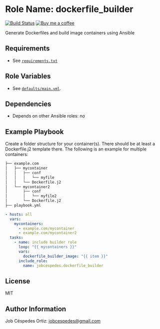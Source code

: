 Role Name: dockerfile_builder
=========

[![Build Status](https://travis-ci.org/jobcespedes/dockerfile_builder.svg?branch=master)](https://travis-ci.org/jobcespedes/dockerfile_builder) [![Buy me a coffee](https://img.shields.io/badge/$-BuyMeACoffee-blue.svg)](https://www.buymeacoffee.com/jobcespedes)

Generate Dockerfiles and build image containers using Ansible

Requirements
------------

- See [`requirements.txt`](requirements.txt)

Role Variables
--------------

- See [`defaults/main.yml`](defaults/main.yml).

Dependencies
------------

- Depends on other Ansible roles: no

Example Playbook
----------------
Create a folder structure for your container(s). There should be at least a Dockerfile.j2 template there. The following is an example for multiple containers:
```bash
├── example.com
│   ├── mycontainer
│   │   ├── conf
│   │   │   └── myfile
│   │   └── Dockerfile.j2
│   └── mycontainer2
│       ├── conf
│       │   └── myfile2
│       └── Dockerfile.j2
├── playbook.yml

```

```yaml
- hosts: all
  vars:
    mycontainers:
      - example.com/mycontainer
      - example.com/mycontainer2
  tasks:
    - name: include builder role
      loop: "{{ mycontainers }}"
      vars:
        dockerfile_builder_image: "{{ item }}"
      include_role:
        name: jobcespedes.dockerfile_builder
```

License
-------

MIT

Author Information
------------------

Job Céspedes Ortiz: jobcespedes@gmail.com
